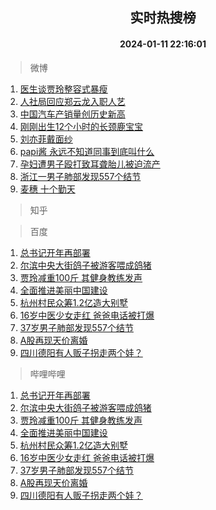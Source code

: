 <div align="center"><h2>实时热搜榜</h2><h4>2024-01-11 22:16:01</h4></div>

> 微博  

1. [医生谈贾玲整容式暴瘦](https://s.weibo.com/weibo?q=%23%E5%8C%BB%E7%94%9F%E8%B0%88%E8%B4%BE%E7%8E%B2%E6%95%B4%E5%AE%B9%E5%BC%8F%E6%9A%B4%E7%98%A6%23&t=31&band_rank=1&Refer=top)<br />
2. [人社局回应郑云龙入职人艺](https://s.weibo.com/weibo?q=%23%E4%BA%BA%E7%A4%BE%E5%B1%80%E5%9B%9E%E5%BA%94%E9%83%91%E4%BA%91%E9%BE%99%E5%85%A5%E8%81%8C%E4%BA%BA%E8%89%BA%23&t=31&band_rank=2&Refer=top)<br />
3. [中国汽车产销量创历史新高](https://s.weibo.com/weibo?q=%23%E4%B8%AD%E5%9B%BD%E6%B1%BD%E8%BD%A6%E4%BA%A7%E9%94%80%E9%87%8F%E5%88%9B%E5%8E%86%E5%8F%B2%E6%96%B0%E9%AB%98%23&t=31&band_rank=3&Refer=top)<br />
4. [刚刚出生12个小时的长颈鹿宝宝](https://s.weibo.com/weibo?q=%E5%88%9A%E5%88%9A%E5%87%BA%E7%94%9F12%E4%B8%AA%E5%B0%8F%E6%97%B6%E7%9A%84%E9%95%BF%E9%A2%88%E9%B9%BF%E5%AE%9D%E5%AE%9D&t=31&band_rank=4&Refer=top)<br />
5. [刘亦菲戴面纱](https://s.weibo.com/weibo?q=%23%E5%88%98%E4%BA%A6%E8%8F%B2%E6%88%B4%E9%9D%A2%E7%BA%B1%23&t=31&band_rank=5&Refer=top)<br />
6. [papi酱 永远不知道同事到底叫什么](https://s.weibo.com/weibo?q=papi%E9%85%B1%20%E6%B0%B8%E8%BF%9C%E4%B8%8D%E7%9F%A5%E9%81%93%E5%90%8C%E4%BA%8B%E5%88%B0%E5%BA%95%E5%8F%AB%E4%BB%80%E4%B9%88&t=31&band_rank=6&Refer=top)<br />
7. [孕妇遭男子殴打致耳聋胎儿被迫流产](https://s.weibo.com/weibo?q=%23%E5%AD%95%E5%A6%87%E9%81%AD%E7%94%B7%E5%AD%90%E6%AE%B4%E6%89%93%E8%87%B4%E8%80%B3%E8%81%8B%E8%83%8E%E5%84%BF%E8%A2%AB%E8%BF%AB%E6%B5%81%E4%BA%A7%23&t=31&band_rank=7&Refer=top)<br />
8. [浙江一男子肺部发现557个结节](https://s.weibo.com/weibo?q=%23%E6%B5%99%E6%B1%9F%E4%B8%80%E7%94%B7%E5%AD%90%E8%82%BA%E9%83%A8%E5%8F%91%E7%8E%B0557%E4%B8%AA%E7%BB%93%E8%8A%82%23&t=31&band_rank=8&Refer=top)<br />
9. [麦穗 十个勤天](https://s.weibo.com/weibo?q=%E9%BA%A6%E7%A9%97%20%E5%8D%81%E4%B8%AA%E5%8B%A4%E5%A4%A9&t=31&band_rank=9&Refer=top)<br />

> 知乎  


> 百度  

1. [总书记开年再部署](https://www.baidu.com/s?wd=%E6%80%BB%E4%B9%A6%E8%AE%B0%E5%BC%80%E5%B9%B4%E5%86%8D%E9%83%A8%E7%BD%B2&sa=fyb_news&rsv_dl=fyb_news)<br />
2. [尔滨中央大街鸽子被游客喂成鸽猪](https://www.baidu.com/s?wd=%E5%B0%94%E6%BB%A8%E4%B8%AD%E5%A4%AE%E5%A4%A7%E8%A1%97%E9%B8%BD%E5%AD%90%E8%A2%AB%E6%B8%B8%E5%AE%A2%E5%96%82%E6%88%90%E9%B8%BD%E7%8C%AA&sa=fyb_news&rsv_dl=fyb_news)<br />
3. [贾玲减重100斤 其健身教练发声](https://www.baidu.com/s?wd=%E8%B4%BE%E7%8E%B2%E5%87%8F%E9%87%8D100%E6%96%A4+%E5%85%B6%E5%81%A5%E8%BA%AB%E6%95%99%E7%BB%83%E5%8F%91%E5%A3%B0&sa=fyb_news&rsv_dl=fyb_news)<br />
4. [全面推进美丽中国建设](https://www.baidu.com/s?wd=%E5%85%A8%E9%9D%A2%E6%8E%A8%E8%BF%9B%E7%BE%8E%E4%B8%BD%E4%B8%AD%E5%9B%BD%E5%BB%BA%E8%AE%BE&sa=fyb_news&rsv_dl=fyb_news)<br />
5. [杭州村民众筹1.2亿造大别墅](https://www.baidu.com/s?wd=%E6%9D%AD%E5%B7%9E%E6%9D%91%E6%B0%91%E4%BC%97%E7%AD%B91.2%E4%BA%BF%E9%80%A0%E5%A4%A7%E5%88%AB%E5%A2%85&sa=fyb_news&rsv_dl=fyb_news)<br />
6. [16岁中医少女走红 爸爸电话被打爆](https://www.baidu.com/s?wd=16%E5%B2%81%E4%B8%AD%E5%8C%BB%E5%B0%91%E5%A5%B3%E8%B5%B0%E7%BA%A2+%E7%88%B8%E7%88%B8%E7%94%B5%E8%AF%9D%E8%A2%AB%E6%89%93%E7%88%86&sa=fyb_news&rsv_dl=fyb_news)<br />
7. [37岁男子肺部发现557个结节](https://www.baidu.com/s?wd=37%E5%B2%81%E7%94%B7%E5%AD%90%E8%82%BA%E9%83%A8%E5%8F%91%E7%8E%B0557%E4%B8%AA%E7%BB%93%E8%8A%82&sa=fyb_news&rsv_dl=fyb_news)<br />
8. [A股再现天价离婚](https://www.baidu.com/s?wd=A%E8%82%A1%E5%86%8D%E7%8E%B0%E5%A4%A9%E4%BB%B7%E7%A6%BB%E5%A9%9A&sa=fyb_news&rsv_dl=fyb_news)<br />
9. [四川德阳有人贩子拐走两个娃？](https://www.baidu.com/s?wd=%E5%9B%9B%E5%B7%9D%E5%BE%B7%E9%98%B3%E6%9C%89%E4%BA%BA%E8%B4%A9%E5%AD%90%E6%8B%90%E8%B5%B0%E4%B8%A4%E4%B8%AA%E5%A8%83%EF%BC%9F&sa=fyb_news&rsv_dl=fyb_news)<br />

> 哔哩哔哩  

1. [总书记开年再部署](https://www.baidu.com/s?wd=%E6%80%BB%E4%B9%A6%E8%AE%B0%E5%BC%80%E5%B9%B4%E5%86%8D%E9%83%A8%E7%BD%B2&sa=fyb_news&rsv_dl=fyb_news)<br />
2. [尔滨中央大街鸽子被游客喂成鸽猪](https://www.baidu.com/s?wd=%E5%B0%94%E6%BB%A8%E4%B8%AD%E5%A4%AE%E5%A4%A7%E8%A1%97%E9%B8%BD%E5%AD%90%E8%A2%AB%E6%B8%B8%E5%AE%A2%E5%96%82%E6%88%90%E9%B8%BD%E7%8C%AA&sa=fyb_news&rsv_dl=fyb_news)<br />
3. [贾玲减重100斤 其健身教练发声](https://www.baidu.com/s?wd=%E8%B4%BE%E7%8E%B2%E5%87%8F%E9%87%8D100%E6%96%A4+%E5%85%B6%E5%81%A5%E8%BA%AB%E6%95%99%E7%BB%83%E5%8F%91%E5%A3%B0&sa=fyb_news&rsv_dl=fyb_news)<br />
4. [全面推进美丽中国建设](https://www.baidu.com/s?wd=%E5%85%A8%E9%9D%A2%E6%8E%A8%E8%BF%9B%E7%BE%8E%E4%B8%BD%E4%B8%AD%E5%9B%BD%E5%BB%BA%E8%AE%BE&sa=fyb_news&rsv_dl=fyb_news)<br />
5. [杭州村民众筹1.2亿造大别墅](https://www.baidu.com/s?wd=%E6%9D%AD%E5%B7%9E%E6%9D%91%E6%B0%91%E4%BC%97%E7%AD%B91.2%E4%BA%BF%E9%80%A0%E5%A4%A7%E5%88%AB%E5%A2%85&sa=fyb_news&rsv_dl=fyb_news)<br />
6. [16岁中医少女走红 爸爸电话被打爆](https://www.baidu.com/s?wd=16%E5%B2%81%E4%B8%AD%E5%8C%BB%E5%B0%91%E5%A5%B3%E8%B5%B0%E7%BA%A2+%E7%88%B8%E7%88%B8%E7%94%B5%E8%AF%9D%E8%A2%AB%E6%89%93%E7%88%86&sa=fyb_news&rsv_dl=fyb_news)<br />
7. [37岁男子肺部发现557个结节](https://www.baidu.com/s?wd=37%E5%B2%81%E7%94%B7%E5%AD%90%E8%82%BA%E9%83%A8%E5%8F%91%E7%8E%B0557%E4%B8%AA%E7%BB%93%E8%8A%82&sa=fyb_news&rsv_dl=fyb_news)<br />
8. [A股再现天价离婚](https://www.baidu.com/s?wd=A%E8%82%A1%E5%86%8D%E7%8E%B0%E5%A4%A9%E4%BB%B7%E7%A6%BB%E5%A9%9A&sa=fyb_news&rsv_dl=fyb_news)<br />
9. [四川德阳有人贩子拐走两个娃？](https://www.baidu.com/s?wd=%E5%9B%9B%E5%B7%9D%E5%BE%B7%E9%98%B3%E6%9C%89%E4%BA%BA%E8%B4%A9%E5%AD%90%E6%8B%90%E8%B5%B0%E4%B8%A4%E4%B8%AA%E5%A8%83%EF%BC%9F&sa=fyb_news&rsv_dl=fyb_news)<br />
